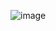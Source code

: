 ![image](https://user-images.githubusercontent.com/57552973/217321677-e3e2202c-c73c-4576-a2b6-6d70237138dd.png)

